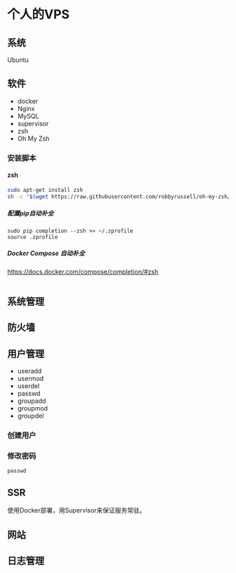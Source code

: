 # 个人的VPS

## 系统

Ubuntu

## 软件

- docker
- Nginx
- MySQL
- supervisor
- zsh
- Oh My Zsh

### 安装脚本

#### zsh

```sh
sudo apt-get install zsh
sh -c "$(wget https://raw.githubusercontent.com/robbyrussell/oh-my-zsh/master/tools/install.sh -O -)"
```

##### 配置pip自动补全

```
sudo pip completion --zsh >> ~/.zprofile
source .zprofile
```

##### Docker Compose 自动补全

https://docs.docker.com/compose/completion/#zsh

```bash

 ```


## 系统管理

## 防火墙

## 用户管理

- useradd
- usermod
- userdel
- passwd
- groupadd
- groupmod
- groupdel

### 创建用户



### 修改密码

`passwd`

## SSR

使用Docker部署，用Supervisor来保证服务常驻。

## 网站

## 日志管理


